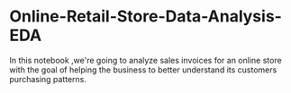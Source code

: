 # Online-Retail-Store-Data-Analysis-EDA
In this notebook ,we're going to analyze sales invoices for an online store with the goal of helping the business to better understand its customers purchasing patterns.
